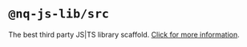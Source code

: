 # `@nq-js-lib/src`

The best third party JS|TS library scaffold. [Click for more information](https://github.com/nqdy666/jslib-base#readme).
